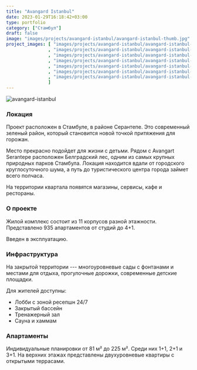 ```yaml
---
title: "Avangard Istanbul"
date: 2023-01-29T16:18:42+03:00
type: portfolio
category: ["Стамбул"]
draft: false
image: "images/projects/avangard-istanbul/avangard-istanbul-thumb.jpg"
project_images: [ "images/projects/avangard-istanbul/avangard-istanbul-1.jpg"
                , "images/projects/avangard-istanbul/avangard-istanbul-2.jpg"
                , "images/projects/avangard-istanbul/avangard-istanbul-3.jpg"
                , "images/projects/avangard-istanbul/avangard-istanbul-4.jpg"
                , "images/projects/avangard-istanbul/avangard-istanbul-5.jpg"
                , "images/projects/avangard-istanbul/avangard-istanbul-6.jpg"
                , "images/projects/avangard-istanbul/avangard-istanbul-7.jpg"
                ]
---
```

![avangard-istanbul](/images/projects/avangard-istanbul/avangard-istanbul-main.jpg)

### Локация

Проект расположен в Стамбуле, в районе Серантепе. Это современный зеленый район, который становится новой точкой притяжения для горожан. 

Место прекрасно подойдет для жизни с детьми. Рядом с Avangart Serantepe расположен Белградский лес, одним из самых крупных природных парков Стамбула. Локация находится вдали от городского круглосуточного шума, а путь до туристического центра города займет всего полчаса. 

На территории квартала появятся магазины, сервисы, кафе и рестораны.

### О проекте

Жилой комплекс состоит из 11 корпусов разной этажности. Представлено 935 апартаментов от студий до 4+1. 

Введен в эксплуатацию.

### Инфраструктура 

На закрытой территории --- многоуровневые сады с фонтанами и местами для отдыха, прогулочные дорожки, современные детские площадки. 

Для жителей доступны:

+ Лобби с зоной ресепшн 24/7
+ Закрытый бассейн
+ Тренажерный зал 
+ Сауна и хаммам

### Апартаменты

Индивидуальные планировки от 81 м² до 225 м². Среди них 1+1, 2+1 и 3+1. На верхних этажах представлены двухуровневые квартиры с открытыми террасами.


